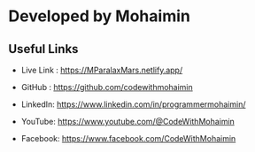 # Developed by Mohaimin

## Useful Links

- Live Link : https://MParalaxMars.netlify.app/

- GitHub : https://github.com/codewithmohaimin
- LinkedIn: https://www.linkedin.com/in/programmermohaimin/
- YouTube: https://www.youtube.com/@CodeWithMohaimin
- Facebook: https://www.facebook.com/CodeWithMohaimin
